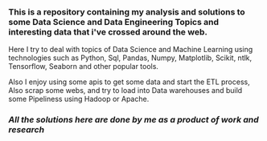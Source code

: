 
### This is a repository containing my analysis and solutions to some Data Science and Data Engineering Topics and interesting data that i've crossed around the web. 
Here I try to deal with topics of Data Science and Machine Learning using technologies such as Python, Sql, Pandas, Numpy, Matplotlib, Scikit, ntlk, Tensorflow, Seaborn and other popular tools.

Also I enjoy using some apis to get some data and start the ETL process, Also scrap some webs, and try to load into Data warehouses and build some Pipeliness using Hadoop or Apache.




### *All the solutions here are done by me as a product of work and research*
